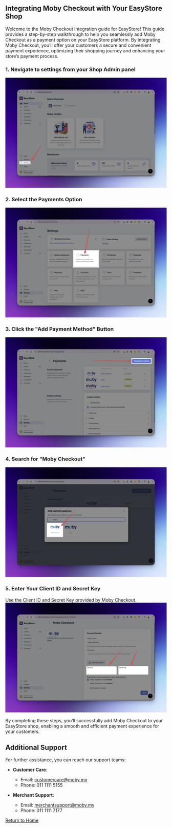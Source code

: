 ## Integrating Moby Checkout with Your EasyStore Shop

Welcome to the Moby Checkout integration guide for EasyStore! This guide provides a step-by-step walkthrough to help you seamlessly add Moby Checkout as a payment option on your EasyStore platform. By integrating Moby Checkout, you’ll offer your customers a secure and convenient payment experience, optimizing their shopping journey and enhancing your store’s payment process.

### 1. Nevigate to settings from your Shop Admin panel
   ![Step 1](instruction-1.jpeg)

### 2. Select the Payments Option
   ![Step 2](instruction-2.jpeg)

### 3. Click the "Add Payment Method" Button
   ![Step 3](instruction-3.jpeg)

### 4. Search for "Moby Checkout"
   ![Step 4](instruction-4.jpeg)

### 5. Enter Your Client ID and Secret Key
   Use the Client ID and Secret Key provided by Moby Checkout.
   ![Step 5](instruction-5.jpeg)

By completing these steps, you’ll successfully add Moby Checkout to your EasyStore shop, enabling a smooth and efficient payment experience for your customers.


## Additional Support

For further assistance, you can reach our support teams:

- **Customer Care**:  
  - Email: [customercare@moby.my](mailto:customercare@moby.my)  
  - Phone: 011 1111 5155

- **Merchant Support**:  
  - Email: [merchantsupport@moby.my](mailto:merchantsupport@moby.my)  
  - Phone: 011 1111 7177

[Return to Home](../../README.md)